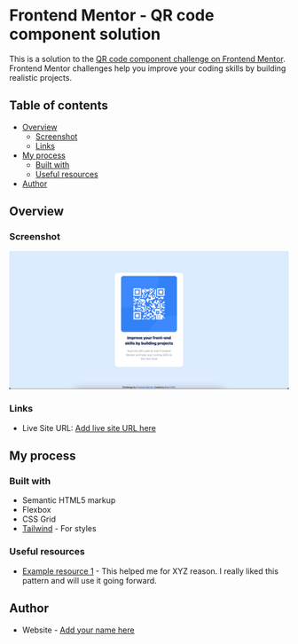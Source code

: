 # Frontend Mentor - QR code component solution

This is a solution to the [QR code component challenge on Frontend Mentor](https://www.frontendmentor.io/challenges/qr-code-component-iux_sIO_H). Frontend Mentor challenges help you improve your coding skills by building realistic projects. 

## Table of contents

- [Overview](#overview)
  - [Screenshot](#screenshot)
  - [Links](#links)
- [My process](#my-process)
  - [Built with](#built-with)
  - [Useful resources](#useful-resources)
- [Author](#author)


## Overview

### Screenshot

![](./screenshot.png)

### Links

- Live Site URL: [Add live site URL here](https://brent809.com/qr/)

## My process

### Built with

- Semantic HTML5 markup
- Flexbox
- CSS Grid
- [Tailwind](https://tailwindcss.com/) - For styles


### Useful resources

- [Example resource 1](https://tailwindcss.com/) - This helped me for XYZ reason. I really liked this pattern and will use it going forward.

## Author

- Website - [Add your name here](https://brent809.com/)
